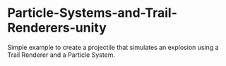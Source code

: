 # Particle-Systems-and-Trail-Renderers-unity
Simple example to create a projectile that simulates an explosion using a Trail Renderer and a Particle System.
